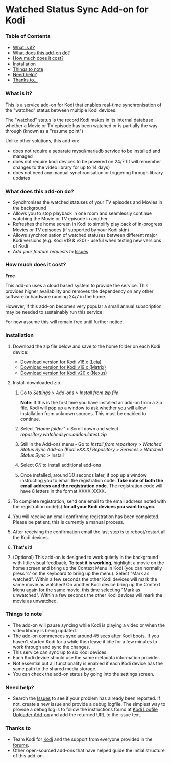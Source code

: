 # Watched Status Sync Add-on for Kodi

### Table of Contents
* [What is it?](#what-is-it)
* [What does this add-on do?](#what-does-this-add-on-do)
* [How much does it cost?](#how-much-does-it-cost)
* [Installation](#installation)
* [Things to note](#things-to-note)
* [Need help?](#need-help)
* [Thanks to...](#thanks-to)

### What is it?
This is a service add-on for Kodi that enables real-time  synchronisation of the "watched" status between multiple Kodi devices.

The "watched" status is the record Kodi makes in its internal database whether a Movie or TV episode has been watched or is partially the way through (known as a "resume point")

Unlike other solutions, this add-on:
* does not require a separate mysql/mariadb service to be installed and managed
* does not require kodi devices to be powered on 24/7 (It will remember changes to the video library for up to 14 days)
* does not need any manual synchronisation or triggering through library updates

### What does this add-on do?
* Synchronises the watched statuses of your TV episodes and Movies in the background
* Allows you to stop playback in one room and seamlessly continue watching the Movie or TV episode in another
* Refreshes the home screen in Kodi to simplify play back of in-progress Movies or TV episodes (if supported by your Kodi skin)
* Allows synchronisation of watched statuses between different major Kodi versions (e.g. Kodi v19 & v20) - useful when testing new versions of Kodi
* *Add your feature requests to* [Issues](https://github.com/watchedsyncforkodi/service.watchedsync/issues)

### How much does it cost?
**Free**

This add-on uses a cloud based system to provide the service. This provides higher availability and removes the dependency on any other software or hardware running 24/7 in the home.

However, if this add-on becomes very popular a small annual subscription may be needed to sustainably run this service.

For now assume this will remain free until further notice.

### Installation
1. Download the zip file below and save to the home folder on each Kodi device:

    * [Download version for Kodi v18.x (Leia)](https://raw.githubusercontent.com/watchedsyncforkodi/repository.watchedsync.addon/kodi-v18/repository.watchedsync.addon.latest.zip)
    * [Download version for Kodi v19.x (Matrix)](https://raw.githubusercontent.com/watchedsyncforkodi/repository.watchedsync.addon/kodi-v19/repository.watchedsync.addon.latest.zip)
    * [Download version for Kodi v20.x (Nexus)](https://raw.githubusercontent.com/watchedsyncforkodi/repository.watchedsync.addon/kodi-v19/repository.watchedsync.addon.latest.zip)

2. Install downloaded zip.

    1. Go to *Settings* > *Add-ons* > *Install from zip file* 
	
        **Note**: If this is the first time you have installed an add-on from a zip file, Kodi will pop up a window to ask whether you will allow installation from unknown sources. This must be enabled to continue.

    2. Select *"Home folder"* > Scroll down and select *repository.watchedsync.addon.latest.zip*

    3. Still in the Add-ons menu - Go to *Install from repository* > *Watched Status Sync Add-on (Kodi vXX.X) Repository* > *Services* > *Watched Status Sync* > Install

    4. Select *OK* to install additional add-ons
	
    5. Once installed, around 30 seconds later, it pop up a window instructing you to email the registration code. **Take note of both the email address and the registration code**. The registration code will have 8 letters in the format XXXX-XXXX.

3. To complete registration, send one email to the email address noted with the registration code(s) **for all your Kodi devices you want to sync.**
   
4. You will receive an email confirming registration has been completed. Please be patient, this is currently a manual process.
   
5. After receiving the confirmation email the last step is to reboot/restart all the Kodi devices.
   
6. **That's it!**

7. (Optional) This add-on is designed to work quietly in the background with little visual feedback, **To test it is working**, highlight a movie on the home screen and bring up the Context Menu in Kodi (you can normally press 'c' on the keyboard to bring up the menu). Select "Mark as watched". Within a few seconds the other Kodi devices will mark the same movie as watched! On another Kodi device bring up the Context Menu again for the same movie, this time selecting "Mark as unwatched". Within a few seconds the other Kodi devices will mark the movie as unwatched.   

### Things to note

* The add-on will pause syncing while Kodi is playing a video or when the video library is being updated.
* The add-on commences sync around 45 secs after Kodi boots. If you haven't started Kodi for a while then leave it idle for a few minutes to work through and sync the changes.
* This service can sync up to six Kodi devices.
* Each Kodi device should use the same metadata information provider.
* Not essential but all functionality is enabled if each Kodi device has the same path to the shared media storage.
* You can check the add-on status by going into the settings screen.

### Need help?

* Search the [Issues](https://github.com/watchedsyncforkodi/service.watchedsync/issues) to see if your problem has already been reported. If not, create a new issue and provide a debug logfile. The simplest way to provide a debug log is to follow the instructions found at [Kodi Logfile Uploader Add-on](https://kodi.wiki/view/Log_file/Easy) and add the returned URL to the issue text.

### Thanks to
* Team Kodi for [Kodi](https://kodi.tv/) and the support from everyone provided in the [forums](https://forum.kodi.tv/).
* Other open-sourced add-ons that have helped guide the initial structure of this add-on.
